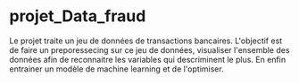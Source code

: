 # projet_Data_fraud
Le projet traite un jeu de données de transactions bancaires. L'objectif est de faire un preporessecing sur ce jeu de données, visualiser l'ensemble des données afin de reconnaitre les variables qui descriminent le plus. En enfin entrainer un modèle de machine learning et de l'optimiser. 

